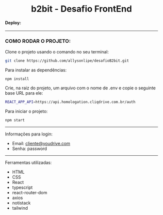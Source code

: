<h1 align='center'>b2bit - Desafio FrontEnd</h1>
<h4>Deploy:</h3>

------------

### COMO RODAR O PROJETO:

Clone o projeto usando o comando no seu terminal:

```bash
git clone https://github.com/allysonlipe/desafioB2bit.git
```
Para instalar as dependências:
```bash
npm install
```
Crie, na raiz do projeto, um arquivo com o nome de .env e copie o seguinte base URL para ele:

```bash
REACT_APP_API=https://api.homologation.cliqdrive.com.br/auth
```
Para iniciar o projeto:
```bash
npm start
```
------------
Informações para login:

* Email: cliente@youdrive.com
* Senha: password
------------
Ferramentas utilizadas:
* HTML
* CSS
* React
* typescript
* react-router-dom
* axios
* notistack
* tailwind
